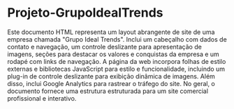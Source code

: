 ﻿# Projeto-GrupoIdealTrends

Este documento HTML representa um layout abrangente de site de uma empresa chamada "Grupo Ideal Trends". Inclui um cabeçalho com dados de contato e navegação, um controle deslizante para apresentação de imagens, seções para destacar os valores e conquistas da empresa e um rodapé com links de navegação. A página da web incorpora folhas de estilo externas e bibliotecas JavaScript para estilo e funcionalidade, incluindo um plug-in de controle deslizante para exibição dinâmica de imagens. Além disso, inclui Google Analytics para rastrear o tráfego do site. No geral, o documento fornece uma estrutura estruturada para um site comercial profissional e interativo.
